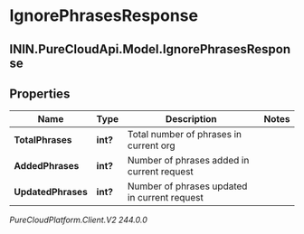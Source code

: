# IgnorePhrasesResponse

## ININ.PureCloudApi.Model.IgnorePhrasesResponse

## Properties

|Name | Type | Description | Notes|
|------------ | ------------- | ------------- | -------------|
| **TotalPhrases** | **int?** | Total number of phrases in current org | |
| **AddedPhrases** | **int?** | Number of phrases added in current request | |
| **UpdatedPhrases** | **int?** | Number of phrases updated in current request | |



_PureCloudPlatform.Client.V2 244.0.0_

